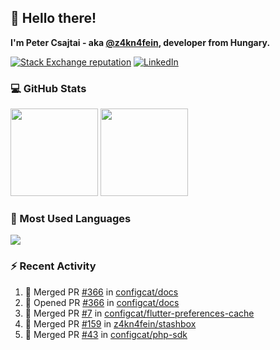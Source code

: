 ## 👋 Hello there!

**I'm Peter Csajtai - aka [@z4kn4fein](https://github.com/z4kn4fein), developer from Hungary.**

[![Stack Exchange reputation](https://img.shields.io/stackexchange/stackoverflow/r/8700582?color=orange&label=reputation&logo=stackoverflow&style=for-the-badge)](https://stackoverflow.com/users/8700582)
[![LinkedIn](https://img.shields.io/badge/linkedin-%230077B5.svg?style=for-the-badge&logo=linkedin&logoColor=white)](https://www.linkedin.com/in/csajtai-p%C3%A9ter-45395341/)

### 💻 GitHub Stats

<div>
  <img height="140px" src="https://github-readme-stats-pcsajtai.vercel.app/api?username=z4kn4fein&show_icons=true&hide_border=true&count_private=true&custom_title=Stats&theme=dracula&line_height=24&hide_title=true">
  <img height="140px" src="https://streak-stats.demolab.com?user=z4kn4fein&theme=dracula&hide_border=true">
  
</div>

### :toolbox: Most Used Languages

<img src="https://github-readme-stats-pcsajtai.vercel.app/api/top-langs/?username=z4kn4fein&theme=dracula&hide_border=true&layout=compact&langs_count=8&hide_title=true">

### :zap: Recent Activity

<!--START_SECTION:activity-->
1. 🎉 Merged PR [#366](https://github.com/configcat/docs/pull/366) in [configcat/docs](https://github.com/configcat/docs)
2. 💪 Opened PR [#366](https://github.com/configcat/docs/pull/366) in [configcat/docs](https://github.com/configcat/docs)
3. 🎉 Merged PR [#7](https://github.com/configcat/flutter-preferences-cache/pull/7) in [configcat/flutter-preferences-cache](https://github.com/configcat/flutter-preferences-cache)
4. 🎉 Merged PR [#159](https://github.com/z4kn4fein/stashbox/pull/159) in [z4kn4fein/stashbox](https://github.com/z4kn4fein/stashbox)
5. 🎉 Merged PR [#43](https://github.com/configcat/php-sdk/pull/43) in [configcat/php-sdk](https://github.com/configcat/php-sdk)
<!--END_SECTION:activity-->
